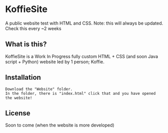 # KoffieSite
A public website test with HTML and CSS. Note: this will always be updated. Check this every ~2 weeks

## What is this?

KoffieSite is a Work In Progress fully custom HTML + CSS (and soon Java script + Python) website led by 1 person; Koffie.

## Installation

```
Download the "Website" folder.
In the folder, there is "index.html" click that and you have opened the website!
```

## License
Soon to come (when the website is more developed)
